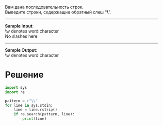 Вам дана последовательность строк.\
Выведите строки, содержащие обратный слеш "**\\**".

---
**Sample Input**:\
\w denotes word character\
No slashes here

---
**Sample Output**:\
\w denotes word character
# Решение
```python
import sys
import re

pattern = r"\\"
for line in sys.stdin:
    line = line.rstrip()
    if re.search(pattern, line):
        print(line)
```
